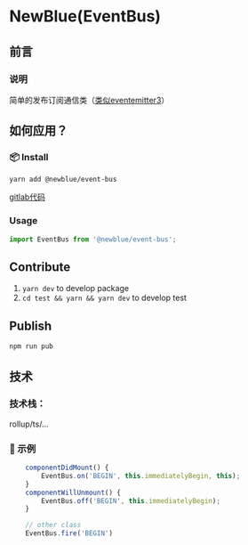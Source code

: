 # NewBlue(EventBus)


## 前言

### 说明

简单的发布订阅通信类（[类似eventemitter3](https://github.com/primus/eventemitter3)）

## 如何应用？

### 📦 Install

```bash
yarn add @newblue/event-bus
```

[gitlab代码](http://10.30.100.65/-/ide/project/tv-template/pages-template/tree/master/-/packages/event-bus/src/index.ts/)

### Usage

```js
import EventBus from '@newblue/event-bus';
```

## Contribute

1. `yarn dev` to develop package
2. `cd test && yarn && yarn dev` to develop test

## Publish

```bash
npm run pub
```

## 技术

### 技术栈：

rollup/ts/...

### 🔨 示例

```js
    componentDidMount() {
        EventBus.on('BEGIN', this.immediatelyBegin, this);
    }
    componentWillUnmount() {
        EventBus.off('BEGIN', this.immediatelyBegin);
    }

    // other class
    EventBus.fire('BEGIN')
```
